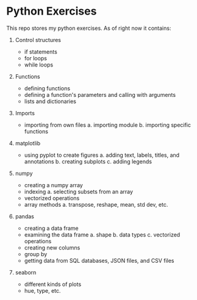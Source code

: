# Python Exercises

This repo stores my python exercises. As of right now it contains:

1. Control structures

    - if statements
    - for loops
    - while loops

2. Functions

    - defining functions
    - defining a function's parameters and calling with arguments
    - lists and dictionaries

3. Imports

    - importing from own files
        a. importing module
        b. importing specific functions

4. matplotlib

    - using pyplot to create figures
        a. adding text, labels, titles, and annotations
        b. creating subplots
        c. adding legends

5. numpy

    - creating a numpy array
    - indexing
        a. selecting subsets from an array
    - vectorized operations
    - array methods
        a. transpose, reshape, mean, std dev, etc.

6. pandas

    - creating a data frame
    - examining the data frame
        a. shape
        b. data types
        c. vectorized operations
    - creating new columns
    - group by
    - getting data from SQL databases, JSON files, and CSV files

7. seaborn

    - different kinds of plots
    - hue, type, etc.
